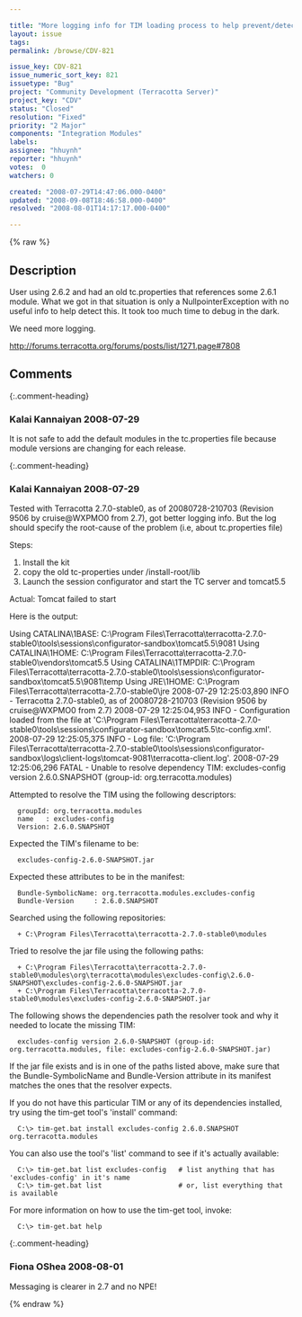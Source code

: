 ```yaml
---

title: "More logging info for TIM loading process to help prevent/detect problems"
layout: issue
tags: 
permalink: /browse/CDV-821

issue_key: CDV-821
issue_numeric_sort_key: 821
issuetype: "Bug"
project: "Community Development (Terracotta Server)"
project_key: "CDV"
status: "Closed"
resolution: "Fixed"
priority: "2 Major"
components: "Integration Modules"
labels: 
assignee: "hhuynh"
reporter: "hhuynh"
votes:  0
watchers: 0

created: "2008-07-29T14:47:06.000-0400"
updated: "2008-09-08T18:46:58.000-0400"
resolved: "2008-08-01T14:17:17.000-0400"

---
```




{% raw %}



## Description

<div markdown="1" class="description">

User using 2.6.2 and had an old tc.properties that references some 2.6.1 module. What we got in that situation is only a NullpointerException with no useful info to help detect this. It took too much time to debug in the dark.

We need more logging.

http://forums.terracotta.org/forums/posts/list/1271.page#7808

</div>

## Comments


{:.comment-heading}
### **Kalai Kannaiyan** <span class="date">2008-07-29</span>

<div markdown="1" class="comment">

It is not safe to add the default modules in the tc.properties file because module versions are changing for each release.

</div>


{:.comment-heading}
### **Kalai Kannaiyan** <span class="date">2008-07-29</span>

<div markdown="1" class="comment">

Tested with Terracotta 2.7.0-stable0, as of 20080728-210703 (Revision 9506 by cruise@WXPMO0 from 2.7), got better logging info.
But  the log should specify the root-cause of the problem (i.e, about tc.properties file)


Steps:
1. Install the kit
2. copy the old tc-properties under /install-root/lib
3. Launch the session configurator and start the TC server and tomcat5.5

Actual: Tomcat failed to start 

Here is the output:

Using CATALINA\1BASE:   C:\Program Files\Terracotta\terracotta-2.7.0-stable0\tools\sessions\configurator-sandbox\tomcat5.5\9081
Using CATALINA\1HOME:   C:\Program Files\Terracotta\terracotta-2.7.0-stable0\vendors\tomcat5.5
Using CATALINA\1TMPDIR: C:\Program Files\Terracotta\terracotta-2.7.0-stable0\tools\sessions\configurator-sandbox\tomcat5.5\9081\temp
Using JRE\1HOME:        C:\Program Files\Terracotta\terracotta-2.7.0-stable0\jre
2008-07-29 12:25:03,890 INFO - Terracotta 2.7.0-stable0, as of 20080728-210703 (Revision 9506 by cruise@WXPMO0 from 2.7)
2008-07-29 12:25:04,953 INFO - Configuration loaded from the file at 'C:\Program Files\Terracotta\terracotta-2.7.0-stable0\tools\sessions\configurator-sandbox\tomcat5.5\tc-config.xml'.
2008-07-29 12:25:05,375 INFO - Log file: 'C:\Program Files\Terracotta\terracotta-2.7.0-stable0\tools\sessions\configurator-sandbox\logs\client-logs\tomcat-9081\terracotta-client.log'.
2008-07-29 12:25:06,296 FATAL - Unable to resolve dependency TIM: excludes-config version 2.6.0.SNAPSHOT (group-id: org.terracotta.modules) 

   Attempted to resolve the TIM using the following descriptors:

      groupId: org.terracotta.modules
      name   : excludes-config
      Version: 2.6.0.SNAPSHOT

   Expected the TIM's filename to be:

      excludes-config-2.6.0-SNAPSHOT.jar

   Expected these attributes to be in the manifest:

      Bundle-SymbolicName: org.terracotta.modules.excludes-config
      Bundle-Version     : 2.6.0.SNAPSHOT

   Searched using the following repositories:

      + C:\Program Files\Terracotta\terracotta-2.7.0-stable0\modules
      
   Tried to resolve the jar file using the following paths:

      + C:\Program Files\Terracotta\terracotta-2.7.0-stable0\modules\org\terracotta\modules\excludes-config\2.6.0-SNAPSHOT\excludes-config-2.6.0-SNAPSHOT.jar
      + C:\Program Files\Terracotta\terracotta-2.7.0-stable0\modules\excludes-config-2.6.0-SNAPSHOT.jar
      
   The following shows the dependencies path the resolver took and why it needed to locate the missing TIM:

      excludes-config version 2.6.0-SNAPSHOT (group-id: org.terracotta.modules, file: excludes-config-2.6.0-SNAPSHOT.jar)

   If the jar file exists and is in one of the paths listed above, make sure that the Bundle-SymbolicName and
   Bundle-Version attribute in its manifest matches the ones that the resolver expects.

   If you do not have this particular TIM or any of its dependencies installed, try using the tim-get tool's 
   'install' command:

      C:\> tim-get.bat install excludes-config 2.6.0.SNAPSHOT org.terracotta.modules

   You can also use the tool's 'list' command to see if it's actually available:

      C:\> tim-get.bat list excludes-config   # list anything that has 'excludes-config' in it's name
      C:\> tim-get.bat list                   # or, list everything that is available

   For more information on how to use the tim-get tool, invoke:

      C:\> tim-get.bat help 


</div>


{:.comment-heading}
### **Fiona OShea** <span class="date">2008-08-01</span>

<div markdown="1" class="comment">

Messaging is clearer in 2.7 and no NPE!

</div>



{% endraw %}
